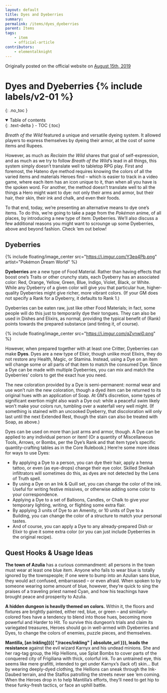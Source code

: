 ```yaml
---
layout: default
title: Dyes and Dyeberries
summary:
permalink: /items/dyes_dyeberries
parent: Items
tags:
    - item
    - official-article
contributors:
    - elementalknight
---
```


Originally posted on the official website on [August 15th, 2019](https://reclaimthewild.net/index.php/2019/08/15/dyes-and-dyeberries/)

# Dyes and Dyeberries {% include labels/v2-01 %}
{: .no_toc }

<details open markdown="block">
  <summary>
    Table of contents
  </summary>
  {: .text-delta }
- TOC
{:toc}
</details>

*Breath of the Wild* featured a unique and versatile dyeing system. It allowed players to express themselves by dyeing their armor, at the cost of some items and Rupees.

However, as much as *Reclaim the Wild* shares that goal of self-expression, and as much as we try to follow *Breath of the Wild*‘s lead in all things, this system simply doesn’t translate well to tabletop RPG play. First and foremost, the Hateno dye method requires knowing the colors of all the varied items and materials Heroes find – which is easier to track in a video game, where each item has an icon unique to it, than when all you have is the spoken word. For another, the method doesn’t translate well to all the things a Hero might want to dye: not only their arms and armor, but their hair, their skin, their ink and chalk, and even their foods.

To that end, today, we’re presenting an alternative means to dye one’s items. To do this, we’re going to take a page from the *Pokémon* anime, of all places, by introducing a new type of item: Dyeberries. We’ll also discuss a few additional reasons you might want to scrounge up some Dyeberries, above and beyond fashion. Check ’em out below!

## Dyeberries

{% include floating/image_center src="https://i.imgur.com/Y3eq4Pb.png" artist="Pokémon Dream World" %}

**Dyeberries** are a new type of Food Material. Rather than having effects that boost one’s Traits or other crunchy stats, each Dyeberry has an associated color: Red, Orange, Yellow, Green, Blue, Indigo, Violet, Black, or White. While any Dyeberry of a given color will give you that particular hue, higher-quality Dyeberries might give richer, more vibrant colors. (If your GM does not specify a Rank for a Dyeberry, it defaults to Rank 1.)

Dyeberries can be eaten raw, just like other Food Materials; in fact, some people will do this just to temporarily dye their tongues. They can also be used in Dishes and Elixirs, as normal, providing the typical benefit of (Rank) points towards the prepared substance (and tinting it, of course).

{% include floating/image_center src="https://i.imgur.com/qZynwi0.png" %}

However, when prepared together with at least one Critter, Dyeberries can make **Dyes**. Dyes are a new type of Elixir, though unlike most Elixirs, they do not restore any Health, Magic, or Stamina. Instead, using a Dye on an item will change some or all parts of that item to match the consumed Dye. Since a Dye can be made with multiple Dyeberries, you can mix and match the Dyeberries’ colors to get the exact hue you need.

The new coloration provided by a Dye is semi-permanent: normal wear and use won’t ruin the new coloration, though a dyed item can be returned to its original hues with an application of Soap. At GM’s discretion, some types of significant exertion might also wash a Dye out: while a peaceful swim likely won’t make your colors run, tumbling over a waterfall very well might. (If something is stained with an uncooked Dyeberry, that discoloration will only last until the next Extended Rest, though the stain can also be treated with Soap, as above.)

Dyes can be used on more than just arms and armor, though. A Dye can be applied to any individual person or item! (Or a quantity of Miscellaneous Tools, Arrows, or Bombs, per the Dye’s Rank and that item type’s specific quantity-crafting tables as in the Core Rulebook.) Here’re some more ideas for ways to use Dyes:
* By applying a Dye to a person, you can dye their hair, apply a henna tattoo, or even (as eye-drops) change their eye color. Skilled Sheikah infiltrators will sometimes do this, as dyes are not detected by the Lens of Truth spell.
* By using a Dye on an Ink & Quill set, you can change the color of the ink. Useful for writing festive missives, or otherwise adding some color to your correspondence.
* Applying a Dye to a set of Balloons, Candles, or Chalk to give your temporary lighting, writing, or flighting some extra flair.
* By applying 3 units of Dye to an Amenity, or 10 units of Dye to a Building, you can change the color of a structure to match your personal tastes.
* And of course, you can apply a Dye to any already-prepared Dish or Elixir to give it some extra color (or you can just include Dyeberries in the original recipe).

## Quest Hooks & Usage Ideas

**The town of Azulia** has a curious commandment: all persons in the town must wear at least one blue item. Anyone who fails to wear blue is totally ignored by the townspeople; if one were to bump into an Azulian sans blue, they would act confused, embarrassed – or even afraid. When spoken to by someone wearing some amount of blue, however, they’re quick to sing the praises of a traveling priest named Cyan, and how his teachings have brought peace and prosperity to Azulia.

**A hidden dungeon is heavily themed on colors.** Within it, the floors and fixtures are brightly painted, either red, blue, or green – and similarly-colored foes have a tendency to blend into those hues, becoming more powerful and Harder to Hit. To survive this dungeon’s trials and claim its variegated treasures, Heroes should go in well-armed with Dyeberries and Dyes, to change the colors of enemies, puzzle pieces, and themselves.

**Mantilla, [an Inkling]({{ "/races/inkling" | absolute_url }}), leads the resistance** against the evil wizard Karnyx and his undead minions. She and her rag-tag group, the Hip Hellions, use Splat Bombs to cover parts of the conquered city of Frigiliana with thick, colorful ink. To an untrained eye, this seems like mere grafitti, intended to get under Karnyx’s (lack of) skin… But by wearing deeply-dyed clothing, the Hellions can sneak through the Ink-Daubed terrain, and the Stalfos patrolling the streets never see ’em coming. When the Heroes drop in to help Mantilla’s efforts, they’ll need to get hip to these funky-fresh tactics, or face an uphill battle.